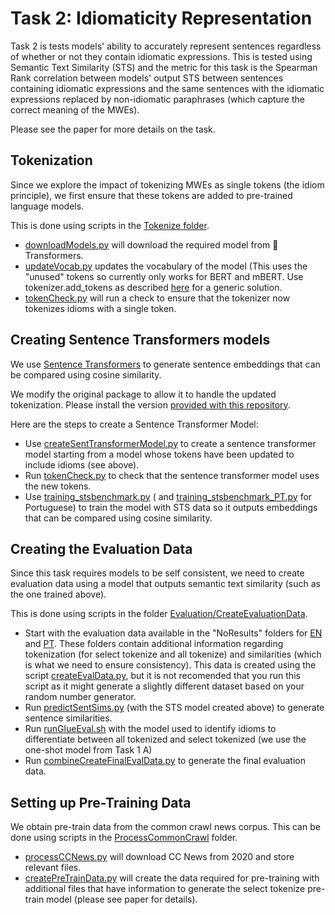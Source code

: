 
# Task 2: Idiomaticity Representation

Task 2 is tests models' ability to accurately represent sentences regardless of whether or not they contain idiomatic expressions. This is tested using Semantic Text Similarity (STS) and the metric for this task is the Spearman Rank correlation between models' output STS between sentences containing idiomatic expressions and the same sentences with the idiomatic expressions replaced by non-idiomatic paraphrases (which capture the correct meaning of the MWEs). 

Please see the paper for more details on the task. 


## Tokenization 

Since we explore the impact of tokenizing MWEs as single tokens (the idiom principle), we first ensure that these tokens are added to pre-trained language models.

This is done using scripts in the [Tokenize folder](https://github.com/H-TayyarMadabushi/AStitchInLanguageModels/tree/main/Dataset/Task2/Tokenize).  

* [downloadModels.py](https://github.com/H-TayyarMadabushi/AStitchInLanguageModels/blob/main/Dataset/Task2/Tokenize/downloadModels.py "downloadModels.py") will download the required model from 🤗 Transformers.
* [updateVocab.py](https://github.com/H-TayyarMadabushi/AStitchInLanguageModels/blob/main/Dataset/Task2/Tokenize/updateVocab.py "updateVocab.py") updates the vocabulary of the model (This uses the "unused" tokens so currently only works for BERT and mBERT. Use tokenizer.add_tokens as described [here](https://github.com/huggingface/tokenizers/issues/507#issuecomment-722275904) for a generic solution. 
*  [tokenCheck.py](https://github.com/H-TayyarMadabushi/AStitchInLanguageModels/blob/main/Dataset/Task2/Tokenize/tokenCheck.py "tokenCheck.py") will run a check to ensure that the tokenizer now tokenizes idioms with a single token. 

## Creating Sentence Transformers models
We use [Sentence Transformers](https://github.com/UKPLab/sentence-transformers) to generate sentence embeddings that can be compared using cosine similarity. 

We modify the original package to allow it to handle the updated tokenization. Please install the version [provided with this repository](https://github.com/H-TayyarMadabushi/AStitchInLanguageModels/tree/main/dependencies/sentence-transformers). 

Here are the steps to create a Sentence Transformer Model: 
* Use [createSentTransformerModel.py](https://github.com/H-TayyarMadabushi/AStitchInLanguageModels/blob/main/Dataset/Task2/sentenceTransformers/createSentTransformerModel.py "createSentTransformerModel.py") to create a sentence transformer model starting from a model whose tokens have been updated to include idioms (see above). 
* Run [tokenCheck.py](https://github.com/H-TayyarMadabushi/AStitchInLanguageModels/blob/main/Dataset/Task2/sentenceTransformers/tokenCheck.py "tokenCheck.py") to check that the sentence transformer model uses the new tokens. 
* Use [training_stsbenchmark.py](https://github.com/H-TayyarMadabushi/AStitchInLanguageModels/blob/main/Dataset/Task2/sentenceTransformers/training_stsbenchmark.py "training_stsbenchmark.py") ( and [training_stsbenchmark_PT.py](https://github.com/H-TayyarMadabushi/AStitchInLanguageModels/blob/main/Dataset/Task2/sentenceTransformers/training_stsbenchmark_PT.py "training_stsbenchmark_PT.py") for Portuguese) to train the model with STS data so it outputs embeddings that can be compared using cosine similarity. 

## Creating the Evaluation Data

Since this task requires models to be self consistent, we need to create evaluation data using a model that outputs semantic text similarity (such as the one trained above). 

This is done using scripts in the folder [Evaluation/CreateEvaluationData](https://github.com/H-TayyarMadabushi/AStitchInLanguageModels/tree/main/Dataset/Task2/Evaluation/CreateEvaluationData). 
* Start with the evaluation data available in the "NoResults" folders for [EN](https://github.com/H-TayyarMadabushi/AStitchInLanguageModels/tree/main/Dataset/Task2/Evaluation/CreateEvaluationData/EN/NoResults/evalData) and [PT](https://github.com/H-TayyarMadabushi/AStitchInLanguageModels/tree/main/Dataset/Task2/Evaluation/CreateEvaluationData/PT/NoResults/evalData "This path skips through empty directories"). These folders contain additional information regarding tokenization (for select tokenize and all tokenize) and similarities (which is what we need to ensure consistency). This data is created using the script [createEvalData.py](https://github.com/H-TayyarMadabushi/AStitchInLanguageModels/blob/main/Dataset/Task2/Evaluation/CreateEvaluationData/createEvalData.py "createEvalData.py"), but it is not recomended that you run this script as it might generate a slightly different dataset based on your random number generator.
* Run [predictSentSims.py](https://github.com/H-TayyarMadabushi/AStitchInLanguageModels/blob/main/Dataset/Task2/Evaluation/CreateEvaluationData/predictSentSims.py "predictSentSims.py") (with the STS model created above) to generate sentence similarities. 
* Run [runGlueEval.sh](https://github.com/H-TayyarMadabushi/AStitchInLanguageModels/blob/main/Dataset/Task2/Evaluation/CreateEvaluationData/runGlueEval.sh "runGlueEval.sh") with the model used to identify idioms to differentiate between all tokenized and select tokenized (we use the one-shot model from Task 1 A)
* Run [combineCreateFinalEvalData.py](https://github.com/H-TayyarMadabushi/AStitchInLanguageModels/blob/main/Dataset/Task2/Evaluation/CreateEvaluationData/combineCreateFinalEvalData.py "combineCreateFinalEvalData.py") to generate the final evaluation data. 

## Setting up Pre-Training Data

We obtain pre-train data from the common crawl news corpus. This can be done using scripts in the [ProcessCommonCrawl](https://github.com/H-TayyarMadabushi/AStitchInLanguageModels/tree/main/Dataset/Task2/ProcessCommonCrawl "ProcessCommonCrawl") folder. 
* [processCCNews.py](https://github.com/H-TayyarMadabushi/AStitchInLanguageModels/blob/main/Dataset/Task2/ProcessCommonCrawl/processCCNews.py "processCCNews.py") will download CC News from 2020 and store relevant files. 
* [createPreTrainData.py](https://github.com/H-TayyarMadabushi/AStitchInLanguageModels/blob/main/Dataset/Task2/ProcessCommonCrawl/createPreTrainData.py "createPreTrainData.py") will create the data required for pre-training with additional files that have information to generate the select tokenize pre-train model (please see paper for details).   

